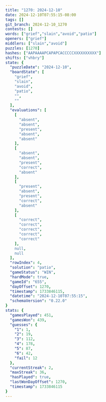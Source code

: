 ```yaml
---
title: "1270: 2024-12-10"
date: 2024-12-10T07:55:15-08:00
tags: []
git_branch: 2024-12-10_1270
contests: []
words: ["grief","slain","avoid","patio"]
openers: ["grief"]
middlers: ["slain","avoid"]
puzzles: [1270]
hashes: ["AAPAAAAPCAPAPCACCCCCXXXXXXXXXX"]
shifts: ["vhbry"]
state: {
  "puzzleDate": "2024-12-10",
  "boardState": [
    "grief",
    "slain",
    "avoid",
    "patio",
    "",
    ""
  ],
  "evaluations": [
    [
      "absent",
      "absent",
      "present",
      "absent",
      "absent"
    ],
    [
      "absent",
      "absent",
      "present",
      "correct",
      "absent"
    ],
    [
      "present",
      "absent",
      "present",
      "correct",
      "absent"
    ],
    [
      "correct",
      "correct",
      "correct",
      "correct",
      "correct"
    ],
    null,
    null
  ],
  "rowIndex": 4,
  "solution": "patio",
  "gameStatus": "WIN",
  "hardMode": true,
  "gameId": "655",
  "dayOffset": 1270,
  "timestamp": 1733846115,
  "datetime": "2024-12-10T07:55:15",
  "schemaVersion": "0.22.0"
}
stats: {
  "gamesPlayed": 451,
  "gamesWon": 439,
  "guesses": {
    "1": 1,
    "2": 19,
    "3": 112,
    "4": 178,
    "5": 87,
    "6": 42,
    "fail": 12
  },
  "currentStreak": 2,
  "maxStreak": 36,
  "hasPlayed": true,
  "lastWonDayOffset": 1270,
  "timestamp": 1733846115
}
---
```

<!-- more -->
